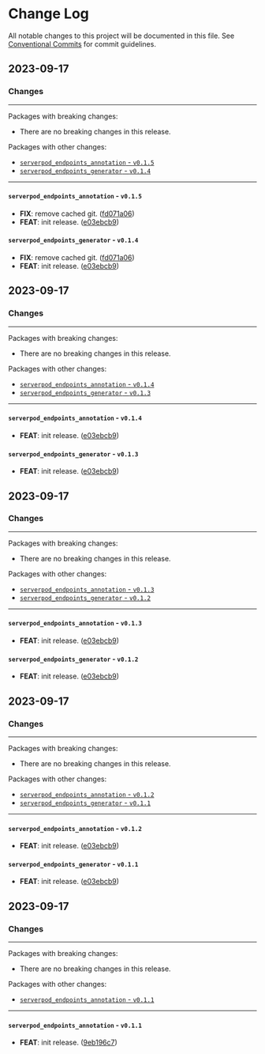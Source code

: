 # Change Log

All notable changes to this project will be documented in this file.
See [Conventional Commits](https://conventionalcommits.org) for commit guidelines.

## 2023-09-17

### Changes

---

Packages with breaking changes:

 - There are no breaking changes in this release.

Packages with other changes:

 - [`serverpod_endpoints_annotation` - `v0.1.5`](#serverpod_endpoints_annotation---v015)
 - [`serverpod_endpoints_generator` - `v0.1.4`](#serverpod_endpoints_generator---v014)

---

#### `serverpod_endpoints_annotation` - `v0.1.5`

 - **FIX**: remove cached git. ([fd071a06](https://github.com/b14cknc0d3/serverpod_packages/commit/fd071a061d3f10d1656e6aa158bc9a48315a6d76))
 - **FEAT**: init release. ([e03ebcb9](https://github.com/b14cknc0d3/serverpod_packages/commit/e03ebcb921719f5e8e809e76284fecde568e4437))

#### `serverpod_endpoints_generator` - `v0.1.4`

 - **FIX**: remove cached git. ([fd071a06](https://github.com/b14cknc0d3/serverpod_packages/commit/fd071a061d3f10d1656e6aa158bc9a48315a6d76))
 - **FEAT**: init release. ([e03ebcb9](https://github.com/b14cknc0d3/serverpod_packages/commit/e03ebcb921719f5e8e809e76284fecde568e4437))


## 2023-09-17

### Changes

---

Packages with breaking changes:

 - There are no breaking changes in this release.

Packages with other changes:

 - [`serverpod_endpoints_annotation` - `v0.1.4`](#serverpod_endpoints_annotation---v014)
 - [`serverpod_endpoints_generator` - `v0.1.3`](#serverpod_endpoints_generator---v013)

---

#### `serverpod_endpoints_annotation` - `v0.1.4`

 - **FEAT**: init release. ([e03ebcb9](https://github.com/b14cknc0d3/serverpod_packages/commit/e03ebcb921719f5e8e809e76284fecde568e4437))

#### `serverpod_endpoints_generator` - `v0.1.3`

 - **FEAT**: init release. ([e03ebcb9](https://github.com/b14cknc0d3/serverpod_packages/commit/e03ebcb921719f5e8e809e76284fecde568e4437))


## 2023-09-17

### Changes

---

Packages with breaking changes:

 - There are no breaking changes in this release.

Packages with other changes:

 - [`serverpod_endpoints_annotation` - `v0.1.3`](#serverpod_endpoints_annotation---v013)
 - [`serverpod_endpoints_generator` - `v0.1.2`](#serverpod_endpoints_generator---v012)

---

#### `serverpod_endpoints_annotation` - `v0.1.3`

 - **FEAT**: init release. ([e03ebcb9](https://github.com/b14cknc0d3/serverpod_packages/commit/e03ebcb921719f5e8e809e76284fecde568e4437))

#### `serverpod_endpoints_generator` - `v0.1.2`

 - **FEAT**: init release. ([e03ebcb9](https://github.com/b14cknc0d3/serverpod_packages/commit/e03ebcb921719f5e8e809e76284fecde568e4437))


## 2023-09-17

### Changes

---

Packages with breaking changes:

 - There are no breaking changes in this release.

Packages with other changes:

 - [`serverpod_endpoints_annotation` - `v0.1.2`](#serverpod_endpoints_annotation---v012)
 - [`serverpod_endpoints_generator` - `v0.1.1`](#serverpod_endpoints_generator---v011)

---

#### `serverpod_endpoints_annotation` - `v0.1.2`

 - **FEAT**: init release. ([e03ebcb9](https://github.com/b14cknc0d3/serverpod_packages/commit/e03ebcb921719f5e8e809e76284fecde568e4437))

#### `serverpod_endpoints_generator` - `v0.1.1`

 - **FEAT**: init release. ([e03ebcb9](https://github.com/b14cknc0d3/serverpod_packages/commit/e03ebcb921719f5e8e809e76284fecde568e4437))


## 2023-09-17

### Changes

---

Packages with breaking changes:

 - There are no breaking changes in this release.

Packages with other changes:

 - [`serverpod_endpoints_annotation` - `v0.1.1`](#serverpod_endpoints_annotation---v011)

---

#### `serverpod_endpoints_annotation` - `v0.1.1`

 - **FEAT**: init release. ([9eb196c7](https://github.com/b14cknc0d3/serverpod_packages/commit/9eb196c7268d1bc339cddfe57a045915b9825ac0))

